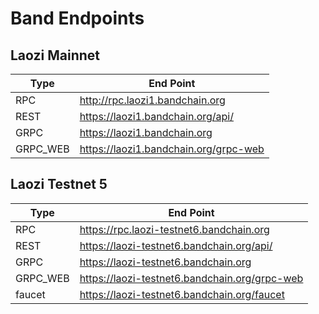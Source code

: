 <!--
order: 7
-->

# Band Endpoints

## Laozi Mainnet

| Type     | End Point                             |
| -------- | ------------------------------------- |
| RPC      | http://rpc.laozi1.bandchain.org       |
| REST     | https://laozi1.bandchain.org/api/     |
| GRPC     | https://laozi1.bandchain.org          |
| GRPC_WEB | https://laozi1.bandchain.org/grpc-web |

## Laozi Testnet 5

| Type     | End Point                                     |
| -------- | --------------------------------------------- |
| RPC      | https://rpc.laozi-testnet6.bandchain.org      |
| REST     | https://laozi-testnet6.bandchain.org/api/     |
| GRPC     | https://laozi-testnet6.bandchain.org          |
| GRPC_WEB | https://laozi-testnet6.bandchain.org/grpc-web |
| faucet   | https://laozi-testnet6.bandchain.org/faucet   |
